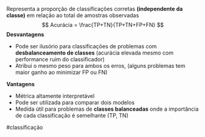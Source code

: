 Representa a proporção de classificações corretas **(independente da classe)** em relação ao total de amostras observadas
$$ Acurácia = \frac{TP+TN}{TP+TN+FP+FN} $$
**Desvantagens**
- Pode ser ilusório para classificações de problemas com **desbalanceamento de classes** (acurácia elevada mesmo com performance ruim do classificador)
- Atribui o mesmo peso para ambos os erros, (alguns problemas tem maior ganho ao minimizar FP ou FN)

**Vantagens**
- Métrica altamente interpretável
- Pode ser utilizada para comparar dois modelos
- Medida útil para problemas de **classes balanceadas** onde a importância de cada classificação é semelhante (TP, TN)

#classificação 